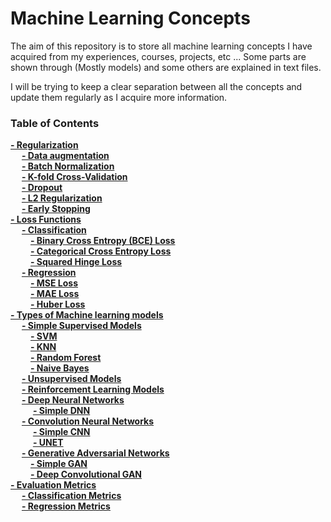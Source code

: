 # Machine Learning Concepts

The aim of this repository is to store all machine learning concepts I have acquired from my experiences, courses, projects, etc ... 
Some parts are  shown through (Mostly models) and some others are explained in text files.

I will be trying to keep a clear separation between all the concepts and update them regularly as I acquire more information.

### Table of Contents
**[- Regularization](regularization)**<br>
&emsp; **[- Data augmentation](regularization/data_augmentation/data_augmentation.md)**<br>
&emsp; **[- Batch Normalization](regularization/batch_normalization.md)**<br>
&emsp; **[- K-fold Cross-Validation](regularization/kfold_cross_validation.md)**<br>
&emsp; **[- Dropout](regularization/dropout.md)**<br>
&emsp; **[- L2 Regularization](regularization/l2_regularization.md)**<br>
&emsp; **[- Early Stopping](regularization/early_stopping.md)**<br>
**[- Loss Functions](loss_functions)**<br>
&emsp; **[- Classification](loss_functions/classification)**<br>
&emsp;&emsp; **[- Binary Cross Entropy (BCE) Loss](loss_functions/classification/binary_cross_entropy_loss.md)**<br>
&emsp;&emsp; **[- Categorical Cross Entropy Loss](loss_functions/classification/cross_entropy_loss.md)**<br>
&emsp;&emsp; **[- Squared Hinge Loss](loss_functions/classification/squared_hinge_loss.md)**<br>
&emsp; **[- Regression](loss_functions/regression)**<br>
&emsp;&emsp; **[- MSE Loss](loss_functions/regression/mse_loss.md)**<br>
&emsp;&emsp; **[- MAE Loss](loss_functions/regression/mae_loss.md)**<br>
&emsp;&emsp; **[- Huber Loss](loss_functions/regression/huber_loss.md)**<br>
**[- Types of Machine learning models](models)**<br>
&emsp; **[- Simple Supervised Models](models/supervised)**<br>
&emsp;&emsp; **[- SVM](models/supervised/SVM/SVM.md)**<br>
&emsp;&emsp; **[- KNN](models/supervised/KNN/KNN.md)**<br>
&emsp;&emsp; **[- Random Forest](models/supervised/random_forest/random_forest.md)**<br>
&emsp;&emsp; **[- Naive Bayes](models/supervised/naive_bayes/naive_bayes.md)**<br>
&emsp; **[- Unsupervised Models](models/unsupervised)**<br>
&emsp; **[- Reinforcement Learning Models](models/reinforcement_learning)**<br>
&emsp; **[- Deep Neural Networks](models/DNN)**<br>
&emsp; &emsp;  **[- Simple DNN](models/DNN/simple_DNN/simple_DNN.py)**<br>
&emsp; **[- Convolution Neural Networks](models/CNN)**<br>
&emsp; &emsp; **[- Simple CNN](models/CNN/simple_CNN/simple_CNN.py)**<br>
&emsp; &emsp; **[- UNET](models/CNN/UNet/UNet.py)**<br>
&emsp; **[- Generative Adversarial Networks](models/GAN)**<br>
&emsp;&emsp; **[- Simple GAN](models/GAN/SimpleGAN.py)**<br>
&emsp;&emsp; **[- Deep Convolutional GAN](models/GAN/DCGan.py)**<br>
**[- Evaluation Metrics](evaluation_metrics)**<br>
&emsp; **[- Classification Metrics](evaluation_metrics/classification_metrics.md)**<br>
&emsp; **[- Regression Metrics](evaluation_metrics/regression_metrics.md)**<br>

[//]: # (**[- Ensemble Learning]&#40;#troubleshooting&#41;**<br>)

[//]: # (**[- Transfer Learning]&#40;#troubleshooting&#41;**<br>)
